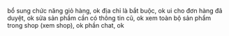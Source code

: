 bổ sung chức năng giỏ hàng, ok
địa chỉ là bắt buộc, ok
ui cho đơn hàng đã duyệt, ok
sửa sản phầm cần có thông tin cũ, ok
xem toàn bộ sản phẩm trong shop (xem shop), ok
phần chat, ok